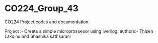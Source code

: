 # CO224_Group_43
CO224 Project codes and documentation.

Project :- Create a simple microproseeeor using iverilog.
authors:- Thisen Lakdinu  and Shashika sathsarani
